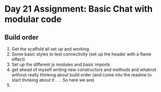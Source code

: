 # Day 21 Assignment: Basic Chat with modular code


## Build order
1. Get the scaffold all set up and working
2. Some basic styles to test connectivity (set up the header with a flame effect)
3. Set up the different js modules and basic imports
4. get ahead of myself writing new constructors and methods and whatnot without really thinking about build order (and come into the readme to start thinking about it . . . So here we are)
5. 
